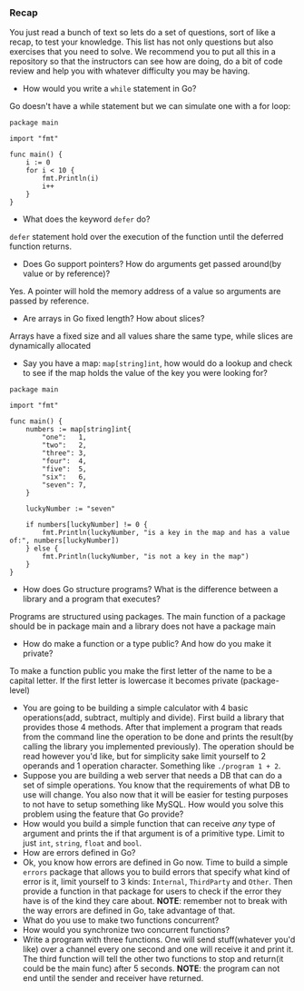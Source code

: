 ### Recap

You just read a bunch of text so lets do a set of questions, sort of like a recap, to test your knowledge. This list has not only questions but also exercises that you need to solve. We recommend you to put all this in a repository so that the instructors can see how are doing, do a bit of code review and help you with whatever difficulty you may be having.

- How would you write a `while` statement in Go?

Go doesn't have a while statement but we can simulate one with a for loop:

```golang
package main

import "fmt"

func main() {
	i := 0
	for i < 10 {
		fmt.Println(i)
		i++
	}
}
```

- What does the keyword `defer` do?

`defer` statement hold over the execution of the function until the deferred function returns.

- Does Go support pointers? How do arguments get passed around(by value or by reference)?

Yes. A pointer will hold the memory address of a value so arguments are passed by reference.

- Are arrays in Go fixed length? How about slices?

Arrays have a fixed size and all values share the same type, while slices are dynamically allocated

- Say you have a map: `map[string]int`, how would do a lookup and check to see if the map holds the value of the key you were looking for?

```golang
package main

import "fmt"

func main() {
	numbers := map[string]int{
		"one":   1,
		"two":   2,
		"three": 3,
		"four":  4,
		"five":  5,
		"six":   6,
		"seven": 7,
	}

	luckyNumber := "seven"

	if numbers[luckyNumber] != 0 {
		fmt.Println(luckyNumber, "is a key in the map and has a value of:", numbers[luckyNumber])
	} else {
		fmt.Println(luckyNumber, "is not a key in the map")
	}
}
```

- How does Go structure programs? What is the difference between a library and a program that executes?

Programs are structured using packages. The main function of a package should be in package main and a library does not have a package main

- How do make a function or a type public? And how do you make it private?

To make a function public you make the first letter of the name to be a capital letter. If the first letter is lowercase it becomes private (package-level)

- You are going to be building a simple calculator with 4 basic operations(add, subtract, multiply and divide). First build a library that provides those 4 methods. After that implement a program that reads from the command line the operation to be done and prints the result(by calling the library you implemented previously). The operation should be read however you'd like, but for simplicity sake limit yourself to 2 operands and 1 operation character. Something like `./program 1 + 2`.
- Suppose you are building a web server that needs a DB that can do a set of simple operations. You know that the requirements of what DB to use will change. You also now that it will be easier for testing purposes to not have to setup something like MySQL. How would you solve this problem using the feature that Go provide?
- How would you build a simple function that can receive _any_ type of argument and prints the if that argument is of a primitive type. Limit to just `int`, `string`, `float` and `bool`.
- How are errors defined in Go?
- Ok, you know how errors are defined in Go now. Time to build a simple `errors` package that allows you to build errors that specify what kind of error is it, limit yourself to 3 kinds: `Internal`, `ThirdParty` and `Other`. Then provide a function in that package for users to check if the error they have is of the kind they care about. **NOTE**: remember not to break with the way errors are defined in Go, take advantage of that.
- What do you use to make two functions concurrent?
- How would you synchronize two concurrent functions?
- Write a program with three functions. One will send stuff(whatever you'd like) over a channel every one second and one will receive it and print it. The third function will tell the other two functions to stop and return(it could be the main func) after 5 seconds. **NOTE**: the program can not end until the sender and receiver have returned.
